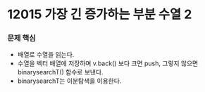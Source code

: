 # 12015 가장 긴 증가하는 부분 수열 2

### 문제 핵심
- 배열로 수열을 읽는다.
- 수열을 벡터 배열에 저장하며 v.back() 보다 크면 push, 
그렇지 않으면 binarysearchT() 함수로 보낸다.
- binarysearchT는 이분탐색을 이용한다.
